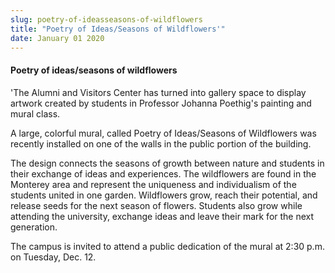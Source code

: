 ```yaml
---
slug: poetry-of-ideasseasons-of-wildflowers
title: "Poetry of Ideas/Seasons of Wildflowers'"
date: January 01 2020
---
```


<h4>Poetry of ideas/seasons of wildflowers</h4><p>'The Alumni and Visitors Center has turned into gallery space to display artwork created by students in Professor Johanna Poethig's painting and mural class.
</p><p>A large, colorful mural, called Poetry of Ideas/Seasons of Wildflowers was recently installed on one of the walls in the public portion of the building.
</p><p>The design connects the seasons of growth between nature and students in their exchange of ideas and experiences. The wildflowers are found in the Monterey area and represent the uniqueness and individualism of the students united in one garden. Wildflowers grow, reach their potential, and release seeds for the next season of flowers. Students also grow while attending the university, exchange ideas and leave their mark for the next generation.
</p><p>The campus is invited to attend a public dedication of the mural at 2:30 p.m. on Tuesday, Dec. 12.
</p>
